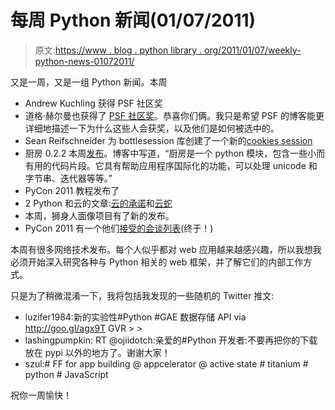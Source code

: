 # 每周 Python 新闻(01/07/2011)

> 原文:[https://www . blog . python library . org/2011/01/07/weekly-python-news-01072011/](https://www.blog.pythonlibrary.org/2011/01/07/weekly-python-news-01072011/)

又是一周，又是一组 Python 新闻。本周

*   Andrew Kuchling 获得 PSF 社区奖
*   道格·赫尔曼也获得了 [PSF 社区奖](http://pyfound.blogspot.com/2011/01/doug-hellmann-receives-psf-community.html?utm_source=feedburner&utm_medium=feed&utm_campaign=Feed%3A+PythonSoftwareFoundationNews+%28Python+Software+Foundation+News%29)。恭喜你们俩。我只是希望 PSF 的博客能更详细地描述一下为什么这些人会获奖，以及他们是如何被选中的。
*   Sean Reifschneider 为 bottlesession 库创建了一个新的[cookies session](http://www.tummy.com/journals/entries/jafo_20110102_180050)
*   厨房 0.2.2 本周[发布](http://anonbadger.wordpress.com/2011/01/03/kitchen-0-2-2-released/)。博客中写道，“厨房是一个 python 模块，包含一些小而有用的代码片段。它具有帮助应用程序国际化的功能，可以处理 unicode 和字节串、迭代器等等。”
*   PyCon 2011 教程发布了
*   2 Python 和云的文章:[云的承诺](http://farmdev.com/thoughts/89/the-promise-of-the-cloud/)和[云蛇](http://python.blogs.ilrt.org/2011/01/03/cloud-snakes/)
*   本周，狮身人面像项目有了新的发布。
*   PyCon 2011 有一个他们[接受的会谈列表](http://us.pycon.org/2011/schedule/lists/talks/)(终于！)

本周有很多网络技术发布。每个人似乎都对 web 应用越来越感兴趣，所以我想我必须开始深入研究各种与 Python 相关的 web 框架，并了解它们的内部工作方式。

只是为了稍微混淆一下，我将包括我发现的一些随机的 Twitter 推文:

*   luzifer1984:新的实验性#Python #GAE 数据存储 API via http://goo.gl/agx9T GVR > >
*   lashingpumpkin: RT @ojiidotch:亲爱的#Python 开发者:不要再把你的下载放在 pypi 以外的地方了。谢谢大家！
*   szul:# FF for app building @ appcelerator @ active state # titanium # python # JavaScript

祝你一周愉快！